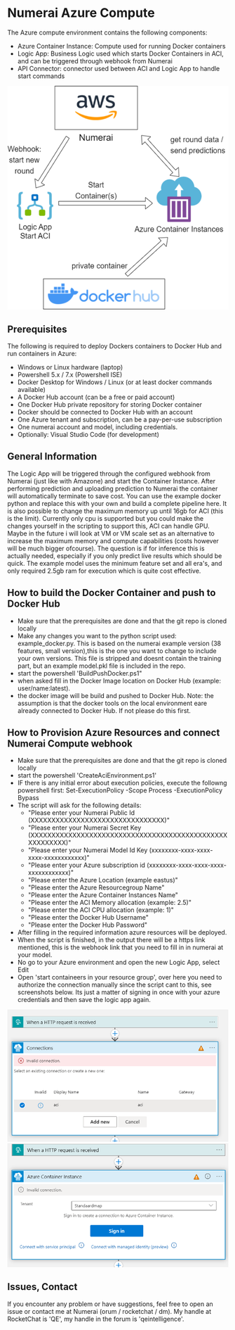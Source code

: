 
# Numerai Azure Compute

The Azure compute environment contains the following components:
- Azure Container Instance: Compute used for running Docker containers
- Logic App: Business Logic used which starts Docker Containers in ACI, and can be triggered through webhook from Numerai
- API Connector: connector used between ACI and Logic App to handle start commands

![Azure Compute Envirojnmen](https://github.com/jos1977/numerai_compute/blob/main/azure/docs/Azure%20ACI.png "Azure Compute Environment")

## Prerequisites
The following is required to deploy Dockers containers to Docker Hub and run containers in Azure:
- Windows or Linux hardware (laptop)
- Powershell 5.x / 7.x (Powershell ISE)
- Docker Desktop for Windows / Linux (or at least docker commands available)
- A Docker Hub account (can be a free or paid account)
- One Docker Hub private repository for storing Docker container
- Docker should be connected to Docker Hub with an account
- One Azure tenant and subscription, can be a pay-per-use subscription
- One numerai account and model, including credentials.
- Optionally: Visual Studio Code (for development)

## General Information
The Logic App will be triggered through the configured webhook from Numerai (just like with Amazone) and start the Container Instance. After performing prediction and uploading prediction to Numerai the container will automatically terminate to save cost. You can use the example docker python and replace this with your own and build a complete pipeline here. It is also possible to change the maximum memory up until 16gb for ACI (this is the limit). Currently only cpu is supported but you could make the changes yourself in the scripting to support this, ACI can handle GPU. Maybe in the future i will look at VM or VM scale set as an alternative to increase the maximum memory and compute capabilities (costs however will be much bigger ofcourse). The question is if for inference this is actually needed, especially if you only predict live results which should be quick. The example model uses the minimum feature set and all era's, and only required 2.5gb ram for execution which is quite cost effective.


## How to build the Docker Container and push to Docker Hub
- Make sure that the prerequisites are done and that the git repo is cloned locally
- Make any changes you want to the python script used: example_docker.py. This is based on the numerai example version (38 features, small version),this is the one you want to change to include your own versions. This file is stripped and doesnt contain the training part, but an example model.pkl file is included in the repo.
- start the powershell 'BuildPushDocker.ps1"
- when asked fill in the Docker Image location on Docker Hub (example: user/name:latest). 
- the docker image will be build and pushed to Docker Hub.
Note: the assumption is that the docker tools on the local environment eare already connected to Docker Hub. If not please do this first.

## How to Provision Azure Resources and connect Numerai Compute webhook
- Make sure that the prerequisites are done and that the git repo is cloned locally
- start the powershell 'CreateAciEnvironment.ps1'
- IF there is any initial error about execution policies, execute the followng powershell first: Set-ExecutionPolicy -Scope Process -ExecutionPolicy Bypass
-  The script will ask for the following details:
   -  "Please enter your Numerai Public Id (XXXXXXXXXXXXXXXXXXXXXXXXXXXXXXXX)"
   -  "Please enter your Numerai Secret Key (XXXXXXXXXXXXXXXXXXXXXXXXXXXXXXXXXXXXXXXXXXXXXXXXXXXXXXXX)"
   -  "Please enter your Numerai Model Id Key (xxxxxxxx-xxxx-xxxx-xxxx-xxxxxxxxxxxx)"
   -  "Please enter your Azure subscription id (xxxxxxxx-xxxx-xxxx-xxxx-xxxxxxxxxxxx)"
   -  "Please enter the Azure Location (example eastus)"
   -  "Please enter the Azure Resourcegroup Name"
   -  "Please enter the Azure Container Instances Name"
   -  "Please enter the ACI Memory allocation (example: 2.5)"
   -  "Please enter the ACI CPU allocation (example: 1)"
   -  "Please enter the Docker Hub Username"
   -  "Please enter the Docker Hub Password"
-  After filling in the required information azure resources will be deployed.
-  When the script is finished, in the output there will be a https link mentioned, this is the webhook link that you need to fill in in numerai at your model.
-  No go to your Azure environment and open the new Logic App, select Edit
-  Open 'start containeers in your resource group', over here you need to authorize the connection manually since the script cant to this, see screenshots below. Its just a matter of signing in once with your azure credentials and then save the logic app again.

![Logic App Conn1](https://github.com/jos1977/numerai_compute/blob/main/azure/docs/Azure%20Conn.png "Azure App Conn1")
![Logic App Conn2](https://github.com/jos1977/numerai_compute/blob/main/azure/docs/Azure%20Conn2.png "Logic App Conn2")

## Issues, Contact
If you encounter any problem or have suggestions, feel free to open an issue or contact me at Numerai (orum / rocketchat / dm). My handle at RocketChat is 'QE', my handle in the forum is 'qeintelligence'.



